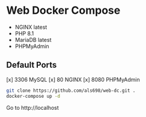 # Web Docker Compose

- NGINX latest
- PHP 8.1
- MariaDB latest
- PHPMyAdmin

## Default Ports

[x] 3306 MySQL
[x] 80 NGINX
[x] 8080 PHPMyAdmin

```sh
git clone https://github.com/als698/web-dc.git .
docker-compose up -d
```

Go to http://localhost
